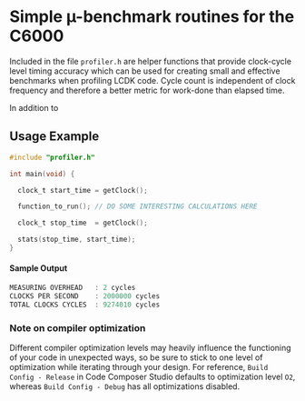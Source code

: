 # Simple µ-benchmark routines for the C6000

Included in the file `profiler.h` are helper functions that provide clock-cycle level timing accuracy which can be used for creating small and effective benchmarks when profiling LCDK code. Cycle count is independent of clock frequency and therefore a better metric for work-done than elapsed time.

In addition to
## Usage Example

```c
#include "profiler.h"

int main(void) {

  clock_t start_time = getClock();

  function_to_run(); // DO SOME INTERESTING CALCULATIONS HERE

  clock_t stop_time  = getClock();

  stats(stop_time, start_time);
}

```
#### Sample Output

```c
MEASURING OVERHEAD   : 2 cycles
CLOCKS PER SECOND    : 2000000 cycles
TOTAL CLOCKS CYCLES  : 9274010 cycles
```

### Note on compiler optimization
Different compiler optimization levels may heavily influence the functioning of your code in unexpected ways, so be sure to stick to one level of optimization while iterating through your design. For reference, `Build Config - Release` in Code Composer Studio defaults to optimization level `O2`, whereas `Build Config - Debug` has all optimizations disabled.
